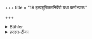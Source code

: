 +++
title = "18 इत्यशुचिकरनिर्वेषो यथा कर्माभ्यासः"

+++

<details><summary>Bühler</summary>

18. Thus acts causing impurity must be expiated according to the manner in which the (sinful) act has been committed (whether intentionally or unintentionally).
</details>

<details><summary>हरदत्त-टीका</summary>

## सूत्रम्
इत्यशुचिकरनिर्वेषो यथा कर्माभ्यासः ॥ १८ ॥  

### प्रस्तावः
किमविशेषेण सर्वेष्वेवाऽशुचिकरेष्वयं कालविकल्पः ? नेत्याह—  
## टिप्पनी
इत्येषोऽशुचिकरनिर्वेषो यथा कर्माभ्यासस्तथा वेदितव्यः । बुद्धिपूर्वे सानुबन्धेऽभ्यासे च भूयांसं कालम्, विपरीते विपर्यय इति ॥१८॥   

॥ इत्यापस्तम्बसूत्रवृत्तौ प्रथमप्रश्ने एकोनत्रिंशी कण्डिका ॥ २९ ॥  

इति चाऽऽपस्तम्बधर्मसूत्रवृत्तौ हरदत्तमिश्रविरचितायामुज्वलायां प्रथमप्रश्ने दशमः पटलः ॥ १० ॥
</details>

